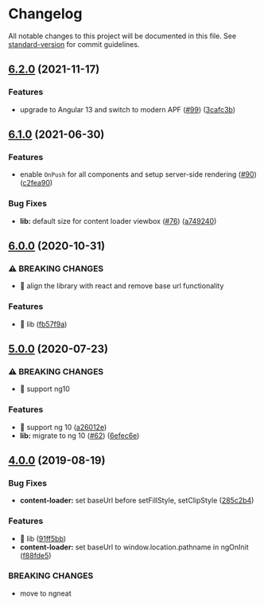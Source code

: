 # Changelog

All notable changes to this project will be documented in this file. See [standard-version](https://github.com/conventional-changelog/standard-version) for commit guidelines.

## [6.2.0](https://github.com/ngneat/content-loader/compare/v6.1.0...v6.2.0) (2021-11-17)


### Features

* upgrade to Angular 13 and switch to modern APF ([#99](https://github.com/ngneat/content-loader/issues/99)) ([3cafc3b](https://github.com/ngneat/content-loader/commit/3cafc3bb3d6583bdc9e42a77aac20dbdd1996c12))

## [6.1.0](https://github.com/ngneat/content-loader/compare/v6.0.0...v6.1.0) (2021-06-30)


### Features

* enable `OnPush` for all components and setup server-side rendering ([#90](https://github.com/ngneat/content-loader/issues/90)) ([c2fea90](https://github.com/ngneat/content-loader/commit/c2fea90913fc415eb6e7d26a419e4235aad435e2))


### Bug Fixes

* **lib:** default size for content loader viewbox ([#76](https://github.com/ngneat/content-loader/issues/76)) ([a749240](https://github.com/ngneat/content-loader/commit/a7492409eb47655ede8b38ad07b13084a68ecc5e))

## [6.0.0](https://github.com/ngneat/content-loader/compare/v5.0.0...v6.0.0) (2020-10-31)

### ⚠ BREAKING CHANGES

- 🧨 align the library with react and remove base url functionality

### Features

- 🎸 lib ([fb57f9a](https://github.com/ngneat/content-loader/commit/fb57f9a75aec60d4dae7f2ef1b229650949b1305))

## [5.0.0](https://github.com/ngneat/content-loader/compare/v4.1.0...v5.0.0) (2020-07-23)

### ⚠ BREAKING CHANGES

- 🧨 support ng10

### Features

- 🎸 support ng 10 ([a26012e](https://github.com/ngneat/content-loader/commit/a26012ec00922048ebb6a7ce06495582c3ef291c))
- **lib:** migrate to ng 10 ([#62](https://github.com/ngneat/content-loader/issues/62)) ([6efec6e](https://github.com/ngneat/content-loader/commit/6efec6e036aa08b4a504e55d8e2115fcdd5f6f38))

## [4.0.0](https://github.com/ngneat/content-loader/compare/v3.0.0...v4.0.0) (2019-08-19)

### Bug Fixes

- **content-loader:** set baseUrl before setFillStyle, setClipStyle ([285c2b4](https://github.com/ngneat/content-loader/commit/285c2b4))

### Features

- 🎸 lib ([91ff5bb](https://github.com/ngneat/content-loader/commit/91ff5bb))
- **content-loader:** set baseUrl to window.location.pathname in ngOnInit ([f88fde5](https://github.com/ngneat/content-loader/commit/f88fde5))

### BREAKING CHANGES

- move to ngneat
